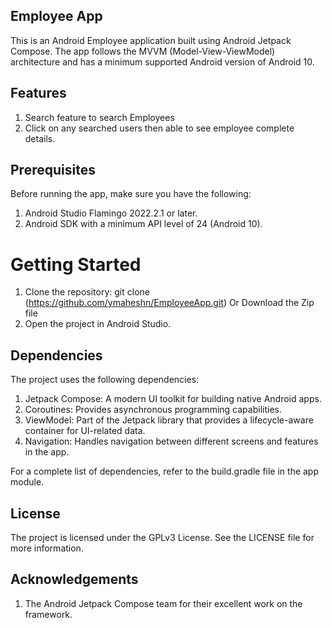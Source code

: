 ## Employee App

This is an Android Employee application built using Android Jetpack Compose. The app follows the MVVM (Model-View-ViewModel) architecture and has a minimum supported Android version of Android 10.

## Features
1) Search feature to search Employees
2) Click on any searched users then able to see employee complete details.

## Prerequisites
Before running the app, make sure you have the following:

1) Android Studio Flamingo 2022.2.1 or later.
2) Android SDK with a minimum API level of 24 (Android 10).


# Getting Started
1) Clone the repository: git clone (https://github.com/ymaheshn/EmployeeApp.git) Or Download the Zip file
2) Open the project in Android Studio.


## Dependencies
The project uses the following dependencies:

1) Jetpack Compose: A modern UI toolkit for building native Android apps.
2) Coroutines: Provides asynchronous programming capabilities.
3) ViewModel: Part of the Jetpack library that provides a lifecycle-aware container for UI-related data.
4) Navigation: Handles navigation between different screens and features in the app.

For a complete list of dependencies, refer to the build.gradle file in the app module.

## License
The project is licensed under the GPLv3 License. See the LICENSE file for more information.

## Acknowledgements
1) The Android Jetpack Compose team for their excellent work on the framework.

